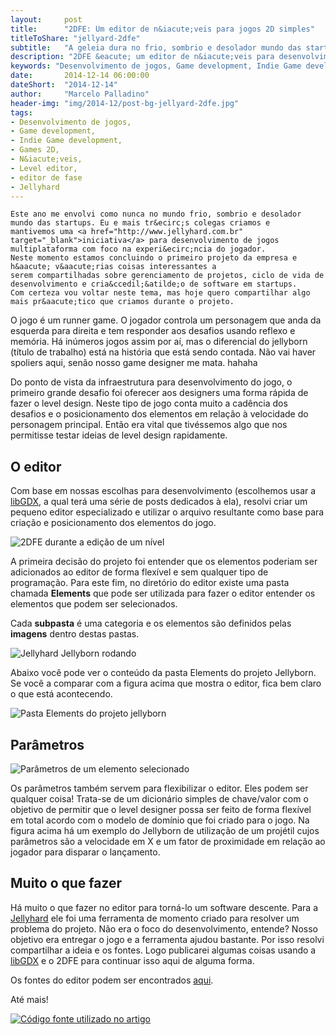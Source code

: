 ```yaml
---
layout:     post
title:      "2DFE: Um editor de n&iacute;veis para jogos 2D simples"
titleToShare: "jellyard-2dfe"
subtitle:   "A geleia dura no frio, sombrio e desolador mundo das startups"
description: "2DFE &eacute; um editor de n&iacute;veis para desenvolvimento de jogos 2D simples (especialmente plataformas) e foi desenvolvimento originalmente para a Jellyhard."
keywords: "Desenvolvimento de jogos, Game development, Indie Game development, Games 2D, N&iacute;veis, Level editor, editor de fase, Jellyhard"
date:       2014-12-14 06:00:00
dateShort:  "2014-12-14"
author:     "Marcelo Palladino"
header-img: "img/2014-12/post-bg-jellyard-2dfe.jpg"
tags:
- Desenvolvimento de jogos,
- Game development,
- Indie Game development,
- Games 2D,
- N&iacute;veis,
- Level editor,
- editor de fase
- Jellyhard
---
```


<p>

    Este ano me envolvi como nunca no mundo frio, sombrio e desolador mundo das startups. Eu e mais tr&ecirc;s colegas criamos e
    mantivemos uma <a href="http://www.jellyhard.com.br" target="_blank">iniciativa</a> para desenvolvimento de jogos multiplataforma com foco na experi&ecirc;ncia do jogador.
    Neste momento estamos concluindo o primeiro projeto da empresa e h&aacute; v&aacute;rias coisas interessantes a
    serem compartilhadas sobre gerenciamento de projetos, ciclo de vida de desenvolvimento e cria&ccedil;&atilde;o de software em startups.
    Com certeza vou voltar neste tema, mas hoje quero compartilhar algo mais pr&aacute;tico que criamos durante o projeto.
</p>

<p>
    O jogo &eacute; um runner game. O jogador controla um personagem que anda da esquerda para direita e tem responder aos desafios
    usando reflexo e mem&oacute;ria. H&aacute; in&uacute;meros jogos assim por a&iacute;, mas o diferencial do
    jellyborn (t&iacute;tulo de trabalho) est&aacute; na hist&oacute;ria que est&aacute; sendo contada. N&atilde;o vai haver spoliers aqui, sen&atilde;o nosso game designer me mata. hahaha
</p>

<p>
    Do ponto de vista da infraestrutura para desenvolvimento do jogo,
    o primeiro grande desafio foi oferecer aos designers uma forma r&aacute;pida de fazer o level design. Neste tipo de jogo
    conta muito a cad&ecirc;ncia dos desafios e o posicionamento dos elementos em rela&ccedil;&atilde;o &agrave; velocidade do
    personagem principal. Ent&atilde;o era vital que tiv&eacute;ssemos algo que nos permitisse testar ideias de level design rapidamente.
</p>

<h2 class="section-heading">O editor</h2>

<p>
    Com base em nossas escolhas para desenvolvimento (escolhemos usar a <a href="http://libgdx.badlogicgames.com/" target="_blank">libGDX</a>, a qual ter&aacute; uma s&eacute;rie de posts dedicados &agrave; ela),
    resolvi criar um pequeno editor especializado e utilizar o arquivo resultante como base para cria&ccedil;&atilde;o e
    posicionamento dos elementos do jogo.
</p>

<img src="{{ site.url }}/img/2014-12/2dfe_2.jpg" alt="2DFE durante a edi&ccedil;&atilde;o de um n&iacute;vel" class="img-responsive center-block">

<p>
    A primeira decis&atilde;o do projeto foi entender que os elementos poderiam ser adicionados ao editor de forma flex&iacute;vel e
    sem qualquer tipo de programa&ccedil;&atilde;o. Para este fim, no diret&oacute;rio do editor existe uma pasta chamada
    <b>Elements</b> que pode ser utilizada para fazer o editor entender os elementos que podem ser selecionados.
</p>

<p>
    Cada <b>subpasta</b> &eacute; uma categoria e os elementos s&atilde;o definidos pelas <b>imagens</b> dentro destas pastas.
</p>

<img src="{{ site.url }}/img/2014-12/2dfe_1.jpg" alt="Jellyhard Jellyborn rodando" class="img-responsive center-block">


<p>
    Abaixo voc&ecirc; pode ver o conte&uacute;do da pasta Elements do projeto Jellyborn. Se voc&ecirc; a comparar com a
    figura acima que mostra o editor, fica bem claro o que est&aacute; acontecendo.
</p>

<img src="{{ site.url }}/img/2014-12/2dfe_3.jpg" alt="Pasta Elements do projeto jellyborn" class="img-responsive center-block">

<h2 class="section-heading">Par&acirc;metros</h2>

<img src="{{ site.url }}/img/2014-12/2dfe_4.jpg" alt="Par&acirc;metros de um elemento selecionado" class="img-responsive center-block">

<p>
    Os par&acirc;metros tamb&eacute;m servem para flexibilizar o editor. Eles podem ser qualquer coisa! Trata-se de
    um dicion&aacute;rio simples de chave/valor com o objetivo de permitir que o level designer possa ser feito de
    forma flex&iacute;vel em total acordo com o modelo de dom&iacute;nio que foi criado para o jogo. Na figura acima h&aacute;
    um exemplo do Jellyborn de utiliza&ccedil;&atilde;o de um proj&eacute;til cujos par&acirc;metros s&atilde;o a velocidade em X e
    um fator de proximidade em rela&ccedil;&atilde;o ao jogador para disparar o lan&ccedil;amento.
</p>

<h2 class="section-heading">Muito o que fazer</h2>

<p>
    H&aacute; muito o que fazer no editor para torn&aacute;-lo um software descente. Para a <a href="http://www.jellyhard.com.br" target="_blank">Jellyhard</a> ele foi uma ferramenta de momento
    criado para resolver um problema do projeto. N&atilde;o era o foco do desenvolvimento, entende? Nosso objetivo era entregar o
    jogo e a ferramenta ajudou bastante. Por isso resolvi compartilhar a ideia e os fontes.
    Logo publicarei algumas coisas usando a <a href="http://libgdx.badlogicgames.com/" target="_blank">libGDX</a> e o 2DFE para continuar isso aqui de alguma forma.
</p>

<p>
    Os fontes do editor podem ser encontrados <a href="https://github.com/mfpalladino/2DFE" target="_blank">aqui</a>.
</p>

<p>
    At&eacute; mais!
</p>

<a href="https://github.com/mfpalladino/2DFE" title="C&oacute;digo fonte utilizado no artigo" target="_blank"><img src="{{ site.url }}/img/Octocat.jpg" alt="C&oacute;digo fonte utilizado no artigo" class="img-responsive center-block" style="cursor:pointer;"></a> 